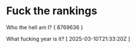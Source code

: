 # Fuck the rankings

Who the hell am I?
{ 8769636 }

What fucking year is it?
[ 2025-03-10T21:33:20Z ]
